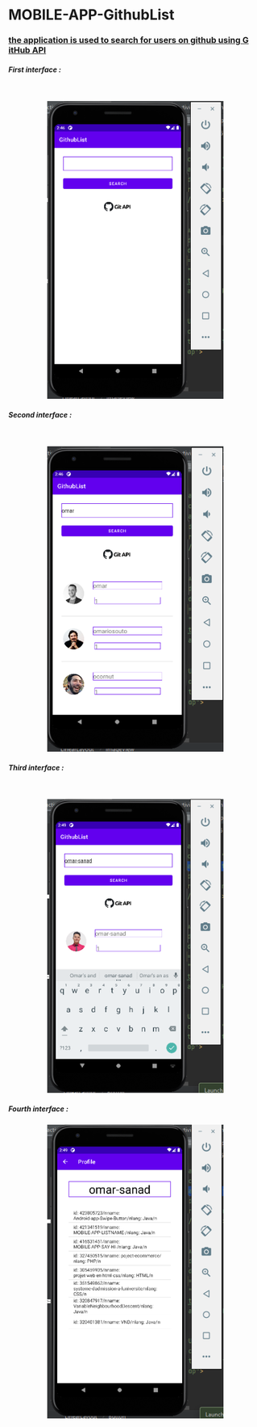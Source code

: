 # MOBILE-APP-GithubList

<h3><u><b>the application is used to search for users on github using G itHub API </u></b></h3>

<h5>First interface :</h5>
</br>
<p align="center">
  <img src="screens/1.png" width="350" title="hover text">
</p>


<h5>Second interface :</h5>
</br>
<p align="center">
  <img src="screens/2.png" width="350" title="hover text">
</p>

<h5>Third interface :</h5>
</br>
<p align="center">
 <img src="screens/3.png" width="350" title="hover text">
</p>

<h5>Fourth interface :</h5>
<p align="center">
 <img src="screens/4.png" width="350" title="hover text">
</p>



